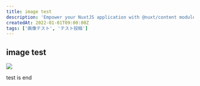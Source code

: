 ```yaml
---
title: image test
description: 'Empower your NuxtJS application with @nuxt/content module: write in a content/ directory and fetch your Markdown, JSON, YAML and CSV files through a MongoDB like API, acting as a Git-based Headless CMS.'
createdAt: 2022-01-01T09:00:00Z
tags: ['画像テスト', 'テスト投稿']
---
```


## image test

<img src="https://public.sawada.pro/Face_icon.jpg" style="display: block"/>

test is end
